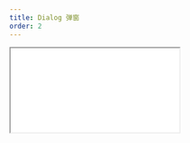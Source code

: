 ```yaml
---
title: Dialog 弹窗
order: 2
---
```


<Iframe src="//mc.fusion.design/demos/comp_groups/@alifd/next/dialog?theme=@alifd/theme-2" />
